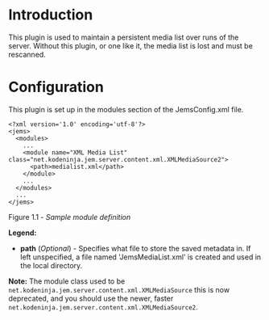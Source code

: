 # Introduction #

This plugin is used to maintain a persistent media list over runs of the server. Without this plugin, or one like it, the media list is lost and must be rescanned.

# Configuration #

This plugin is set up in the modules section of the JemsConfig.xml file.

```
<?xml version='1.0' encoding='utf-8'?> 
<jems>
  <modules>
    ...
    <module name="XML Media List" class="net.kodeninja.jem.server.content.xml.XMLMediaSource2">
      <path>medialist.xml</path>
    </module>
    ...
  </modules>
  ...
</jems>
```
Figure 1.1 - _Sample module definition_

**Legend:**
  * **path** (_Optional_) - Specifies what file to store the saved metadata in. If left unspecified, a file named 'JemsMediaList.xml' is created and used in the local directory.

**Note:** The module class used to be `net.kodeninja.jem.server.content.xml.XMLMediaSource` this is now deprecated, and you should use the newer, faster `net.kodeninja.jem.server.content.xml.XMLMediaSource2`.